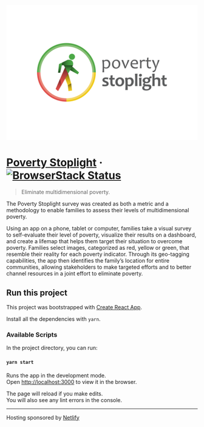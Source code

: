 ![Poverty Stoplight](src/assets/logo_horizontal.png)

# [Poverty Stoplight](https://www.povertystoplight.org/) &middot; [![BrowserStack Status](https://www.browserstack.com/automate/badge.svg?badge_key=LzZBWWF4MUtaVkdkOFRnSms1UWg1eEJEVE5lSFhqNEFlSHlyWEJaQ1Y5QT0tLThxK1NSVURwV09kamlSVmZXY3QxcHc9PQ==--40953069982c47066d9231f1f381ef14bf030d96)](https://www.browserstack.com/automate/public-build/LzZBWWF4MUtaVkdkOFRnSms1UWg1eEJEVE5lSFhqNEFlSHlyWEJaQ1Y5QT0tLThxK1NSVURwV09kamlSVmZXY3QxcHc9PQ==--40953069982c47066d9231f1f381ef14bf030d96)

> Eliminate multidimensional poverty.

The Poverty Stoplight survey was created as both a metric and a methodology to enable families to assess their levels of multidimensional poverty.

Using an app on a phone, tablet or computer, families take a visual survey to self-evaluate their level of poverty, visualize their results on a dashboard, and create a lifemap that helps them target their situation to overcome poverty. Families select images, categorized as red, yellow or green, that resemble their reality for each poverty indicator. Through its geo-tagging capabilities, the app then identifies the family’s location for entire communities, allowing stakeholders to make targeted efforts and to better channel resources in a joint effort to eliminate poverty.

## Run this project

This project was bootstrapped with [Create React App](https://github.com/facebook/create-react-app).

Install all the dependencies with `yarn`.

### Available Scripts

In the project directory, you can run:

#### `yarn start`

Runs the app in the development mode.<br>
Open [http://localhost:3000](http://localhost:3000) to view it in the browser.

The page will reload if you make edits.<br>
You will also see any lint errors in the console.

----

Hosting sponsored by <a href="https://netlify.com">Netlify</a> 
